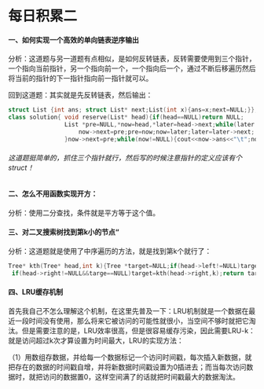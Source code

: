 # 每日积累二

#### 一、如何实现一个高效的单向链表逆序输出

分析：这道题与另一道题有点相似，是如何反转链表，反转需要使用到三个指针，一个指向当前指针，另一个指向前一个，一个指向后一个，通过不断后移遍历然后将当前的指针的下一指针指向前一指针就可以。

回到这道题：其实就是先反转链表，然后输出：

```c++
struct List {int ans; struct List* next;List(int x){ans=x;next=NULL;}};
class solution{ void reserve(List* head){if(head==NULL)return NULL;
                List *pre=NULL,*now=head,*later=head->next;while(later!=NULL){
                    now->next=pre;pre=now;now=later;later=later->next;
                }now->next=pre;while(now!=NULL){cout<<now->ans<<"\t";now=now->next;}} }
```

###### 这道题挺简单的，抓住三个指针就行，然后写的时候注意指针的定义应该有个struct！

#### 

#### 二、怎么不用函数实现开方：

分析：使用二分查找，条件就是平方等于这个值。



#### 三、对二叉搜索树找到第k小的节点“

分析：这道题就是使用了中序遍历的方法，就是找到第k个就行了：

```c++
Tree* kth(Tree* head,int k){Tree *target=NULL;if(head->left!=NULL)target=kth(head->left,k);if(target==NULL){if(k==1)target=head;k--;}
 if(head->right!=NULL&&targe==NULL)target=kth(head->right,k);return target}
```



#### 四、LRU缓存机制

首先我自己不怎么理解这个机制，在这里先普及一下：LRU机制就是一个数据在最近一段时间没有使用，那么将来它被访问的可能性就很小，当空间不够时就把它淘汰。但是需要注意的是，LRU效率很高，但是很容易缓存污染，因此需要LRU-k：就是访问超过k次才算设置为时间最大，LRU的实现方法：

（1）用数组存数据，并给每一个数据标记一个访问时间戳，每次插入新数据，就把存在的数据的时间戳自增，并将新数据时间戳设置为0插进去；而当每次访问数据时，就把访问的数据置0，这样空间满了的话就把时间戳最大的数据淘汰。